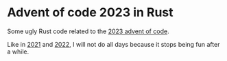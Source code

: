 # Advent of code 2023 in Rust

Some ugly Rust code related to the [2023 advent of code](https://adventofcode.com/2023/).

Like in [2021](https://github.com/fungiboletus/advent_of_code_2021_rust) and [2022](https://github.com/fungiboletus/advent_of_code_2022_rust), I will not do all days because it stops being fun after a while.